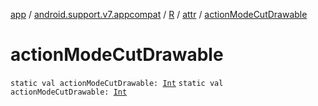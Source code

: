 [app](../../../index.md) / [android.support.v7.appcompat](../../index.md) / [R](../index.md) / [attr](index.md) / [actionModeCutDrawable](./action-mode-cut-drawable.md)

# actionModeCutDrawable

`static val actionModeCutDrawable: `[`Int`](https://kotlinlang.org/api/latest/jvm/stdlib/kotlin/-int/index.html)
`static val actionModeCutDrawable: `[`Int`](https://kotlinlang.org/api/latest/jvm/stdlib/kotlin/-int/index.html)